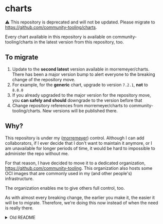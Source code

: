 # charts

:warning: This repository is deprecated and will not be updated. Please migrate to https://github.com/community-tooling/charts.

Every chart available in this repository is available on community-tooling/charts in the latest version from this repository, too.

## To migrate

1. Update to the **second latest** version available in morremeyer/charts. There has been a major version bump to alert everyone to the breaking change of the repository move.
1. For example, for the **generic** chart, upgrade to version `7.2.1`, **not** to `8.0.0`
1. If you already upgraded to the major version for the repository move, you **can safely and should** downgrade to the version before that
1. Change repository references from morremeyer/charts to community-tooling/charts. New versions will be published there.

## Why?

This repository is under my ([morremeyer](https://github.com/morremeyer)) control. Although I can add collaborators, if I ever decide that I don't want to maintain it anymore, or I am unavailable for longer periods of time, it would be hard to impossible to administer the repo without me.

For that reason, I have decided to move it to a dedicated organization, https://github.com/community-tooling. This organization also hosts some OCI images that are commonly used in my (and other people's) infrastructure.

The organization enables me to give others full control, too.

As with almost every breaking change, the earlier you make it, the easier it will be to migrate. Therefore, we're doing this now instead of when the need is really there.

<details>
<summary>Old README</summary>
This repository contains all charts that I use throughout my infrastructure that weren’t already built by someone else.

Pull requests are welcome, check [CONTRIBUTING.md](CONTRIBUTING.md) for detailed information.

## Usage

```sh
helm repo add morre https://morremeyer.github.io/charts/

# Install a cronjob with the cronjob chart. Fill the my-cron-values.yaml file before running this!
helm install cronjob morre/cronjob --values my-cron-values.yaml
```

## Maintainers

The people listed here maintain this repository. At least one of them will automatically get requested as a reviewer for PRs. On issues, feel free to mention us.

| Avatar                                                                        | Name               |
| ----------------------------------------------------------------------------- | ------------------ |
| ![Avatar of morremeyer](https://avatars.githubusercontent.com/u/7683567?s=80) | Morre (morremeyer) |
| ![Avatar of ekeih](https://avatars.githubusercontent.com/u/3430656?s=80)      | Max Rosin (ekeih)  |

</details>
